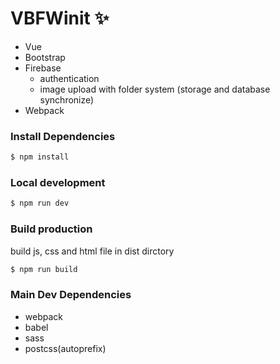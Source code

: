 # VBFWinit :sparkles: 

- Vue
- Bootstrap
- Firebase
	- authentication
	- image upload with folder system (storage and database synchronize)
- Webpack


### Install Dependencies
```sh
$ npm install
```
   
### Local development
```sh
$ npm run dev
```
   
### Build production    
   
build js, css and html file in dist dirctory
   
```sh
$ npm run build
```
   
### Main Dev Dependencies

* webpack
* babel
* sass
* postcss(autoprefix)
